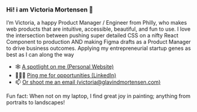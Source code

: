 ### Hi! i am Victoria Mortensen 👋

I’m Victoria, a happy Product Manager / Engineer from Philly, who makes web products that are intuitive, accessible, beautiful, and fun to use. I love the intersection between pushing super detailed CSS on a nifty React Component to production AND making Figma drafts as a Product Manager to drive business outcomes. Applying my entrepreneurial startup genes as best as I can along the way 

- 🕸 [A spotlight on me (Personal Website)]( https://victoria.glavindmortensen.com/)
- 👩🏻‍💼 [Ping me for opportunities (LinkedIn)](https://www.linkedin.com/in/victoriamortensen/)
- 📫 [Or shoot me an email (victoria@glavindmortensen.com)](mailto:victoria@glavindmortensen.com)


Fun fact: When not on my laptop, I find great joy in painting; anything from portraits to landscapes! 

